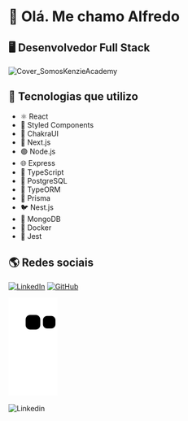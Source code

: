 # 👋 Olá. Me chamo Alfredo

<h2>🖥️ Desenvolvedor Full Stack</h2>

![Cover_SomosKenzieAcademy](https://user-images.githubusercontent.com/101817225/170341920-a3c10728-467b-4357-9428-0009b46e1af3.png)

<h2>🚀 Tecnologias que utilizo</h2>

<ul> 
    <li>⚛️ React</li>
    <li>🎨 Styled Components</li>
    <li>💠 ChakraUI</li>
    <li>🔲 Next.js</li>
    <li>🟢 Node.js</li>
    <li>🌐 Express</li>
    <li>🔵 TypeScript</li>
    <li>🐘 PostgreSQL</li>
    <li>🔶 TypeORM</li>
    <li>🔷 Prisma</li>
    <li>🐦 Nest.js</li>
    <li>🍃 MongoDB</li>
    <li>🐳 Docker</li>
    <li>🧪 Jest</li>
</ul>

<h2>🌎 Redes sociais</h2>

[![LinkedIn](https://img.shields.io/badge/LinkedIn-0077B5?style=for-the-badge&logo=linkedin&logoColor=white)](https://www.linkedin.com/in/alfredopfneto/)
[![GitHub](https://img.shields.io/badge/GitHub-100000?style=for-the-badge&logo=github&logoColor=white)](https://github.com/alfredopfneto)

![Snake animation](https://github.com/rafaballerini/rafaballerini/blob/output/github-contribution-grid-snake.svg)

![Linkedin](https://user-images.githubusercontent.com/101817225/170341903-e0ef57e3-ad3b-4424-9156-12166981fd8e.png)

